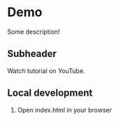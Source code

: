 # Demo

Some description!


## Subheader

Watch tutorial on YouTube.

## Local development

1. Open index.html in your browser